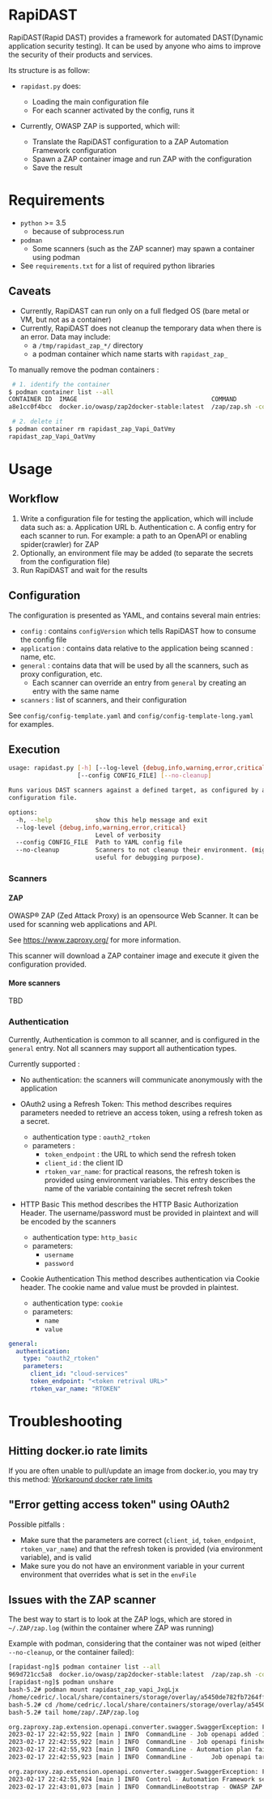 # RapiDAST

RapiDAST(Rapid DAST) provides a framework for automated DAST(Dynamic application security testing). It can be used by anyone who aims to improve the security of their products and services.

Its structure is as follow:

* `rapidast.py` does:
    + Loading the main configuration file
    + For each scanner activated by the config, runs it

* Currently, OWASP ZAP is supported, which will:
    + Translate the RapiDAST configuration to a ZAP Automation Framework configuration
    + Spawn a ZAP container image and run ZAP with the configuration
    + Save the result


# Requirements

- `python` >= 3.5
    + because of subprocess.run
- `podman`
    + Some scanners (such as the ZAP scanner) may spawn a container using podman
- See `requirements.txt` for a list of required python libraries

## Caveats

* Currently, RapiDAST can run only on a full fledged OS (bare metal or VM, but not as a container)
* Currently, RapiDAST does not cleanup the temporary data when there is an error. Data may include:
    + a `/tmp/rapidast_zap_*/` directory
    + a podman container which name starts with `rapidast_zap_`

To manually remove the podman containers :

```sh
 # 1. identify the container
$ podman container list --all
CONTAINER ID  IMAGE                                     COMMAND               CREATED         STATUS                               PORTS       NAMES
a8e1cc0f4bcc  docker.io/owasp/zap2docker-stable:latest  /zap/zap.sh -conf...  47 minutes ago  Exited (0) 39 minutes ago (healthy)              rapidast_zap_Vapi_OatVmy

 # 2. delete it
$ podman container rm rapidast_zap_Vapi_OatVmy
rapidast_zap_Vapi_OatVmy
```


# Usage

## Workflow

1. Write a configuration file for testing the application, which will include data such as:
    a. Application URL
    b. Authentication
    c. A config entry for each scanner to run. For example: a path to an OpenAPI or enabling spider(crawler) for ZAP
2. Optionally, an environment file may be added (to separate the secrets from the configuration file)
3. Run RapiDAST and wait for the results

## Configuration

The configuration is presented as YAML, and contains several main entries:
- `config` : contains `configVersion` which tells RapiDAST how to consume the config file
- `application` : contains data relative to the application being scanned : name, etc.
- `general` : contains data that will be used by all the scanners, such as proxy configuration, etc.
    + Each scanner can override an entry from `general` by creating an entry with the same name
- `scanners` : list of scanners, and their configuration

See `config/config-template.yaml` and `config/config-template-long.yaml` for examples.

## Execution

```sh
usage: rapidast.py [-h] [--log-level {debug,info,warning,error,critical}]
                   [--config CONFIG_FILE] [--no-cleanup]

Runs various DAST scanners against a defined target, as configured by a
configuration file.

options:
  -h, --help            show this help message and exit
  --log-level {debug,info,warning,error,critical}
                        Level of verbosity
  --config CONFIG_FILE  Path to YAML config file
  --no-cleanup          Scanners to not cleanup their environment. (might be
                        useful for debugging purpose).
```

### Scanners

#### ZAP

OWASP® ZAP (Zed Attack Proxy) is an opensource Web Scanner. It can be used for scanning web applications and API.

See https://www.zaproxy.org/ for more information.

This scanner will download a ZAP container image and execute it given the configuration provided.

#### More scanners

TBD

### Authentication

Currently, Authentication is common to all scanner, and is configured in the `general` entry. Not all scanners may support all authentication types.

Currently supported :

- No authentication: the scanners will communicate anonymously with the application

- OAuth2 using a Refresh Token:
This method describes requires parameters needed to retrieve an access token, using a refresh token as a secret.
    + authentication type : `oauth2_rtoken`
    + parameters :
        * `token_endpoint` : the URL to which send the refresh token
        * `client_id` : the client ID
        * `rtoken_var_name`: for practical reasons, the refresh token is provided using environment variables. This entry describes the name of the variable containing the secret refresh token

- HTTP Basic
This method describes the HTTP Basic Authorization Header. The username/password must be provided in plaintext and will be encoded by the scanners
    + authentication type: `http_basic`
    + parameters:
        * `username`
        * `password`

- Cookie Authentication
This method describes authentication via Cookie header. The cookie name and value must be provded in plaintest.
    + authentication type: `cookie`
    + parameters:
        * `name`
        * `value`

```yaml
general:
  authentication:
    type: "oauth2_rtoken"
    parameters:
      client_id: "cloud-services"
      token_endpoint: "<token retrival URL>"
      rtoken_var_name: "RTOKEN"
```
# Troubleshooting

## Hitting docker.io rate limits

If you are often unable to pull/update an image from docker.io, you may try this method:
[Workaround docker rate limits](https://developers.redhat.com/blog/2021/02/18/how-to-work-around-dockers-new-download-rate-limit-on-red-hat-openshift#docker_s_new_rate_limit)

## "Error getting access token" using OAuth2

Possible pitfalls :

* Make sure that the parameters are correct (`client_id`, `token_endpoint`, `rtoken_var_name`) and that the refresh token is provided (via environment variable), and is valid
* Make sure you do not have an environment variable in your current environment that overrides what is set in the `envFile`


## Issues with the ZAP scanner

The best way to start is to look at the ZAP logs, which are stored in `~/.ZAP/zap.log` (within the container where ZAP was running)

Example with podman, considering that the container was not wiped (either `--no-cleanup`, or the container failed):

```sh
[rapidast-ng]$ podman container list --all
969d721cc5a8  docker.io/owasp/zap2docker-stable:latest  /zap/zap.sh -conf...  2 days ago   Exited (1) 2 days ago (unhealthy)              rapidast_zap_vapi_JxgLjx
[rapidast-ng]$ podman unshare
bash-5.2# podman mount rapidast_zap_vapi_JxgLjx
/home/cedric/.local/share/containers/storage/overlay/a5450de782fb7264ff4446d96632e6512e3ff2275fd05329af7ea04106394b42/merged
bash-5.2# cd /home/cedric/.local/share/containers/storage/overlay/a5450de782fb7264ff4446d96632e6512e3ff2275fd05329af7ea04106394b42/merged
bash-5.2# tail home/zap/.ZAP/zap.log

org.zaproxy.zap.extension.openapi.converter.swagger.SwaggerException: Failed to parse swagger defn null
2023-02-17 22:42:55,922 [main ] INFO  CommandLine - Job openapi added 1 URLs
2023-02-17 22:42:55,922 [main ] INFO  CommandLine - Job openapi finished
2023-02-17 22:42:55,923 [main ] INFO  CommandLine - Automation plan failures:
2023-02-17 22:42:55,923 [main ] INFO  CommandLine -     Job openapi target: https://vapi.example.com/api/vapi/v1 error: Failed to parse OpenAPI definition.

org.zaproxy.zap.extension.openapi.converter.swagger.SwaggerException: Failed to parse swagger defn null
2023-02-17 22:42:55,924 [main ] INFO  Control - Automation Framework setting exit status to due to plan errors
2023-02-17 22:43:01,073 [main ] INFO  CommandLineBootstrap - OWASP ZAP 2.12.0 terminated.
```
